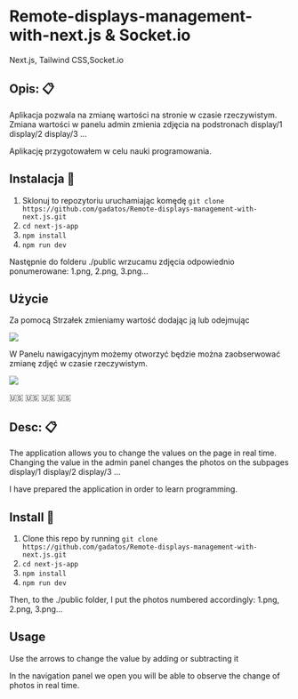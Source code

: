 # Remote-displays-management-with-next.js & Socket.io 

Next.js, Tailwind CSS,Socket.io


## Opis: :clipboard: 

Aplikacja pozwala na zmianę wartości na stronie w czasie rzeczywistym.
Zmiana wartości w panelu admin zmienia zdjęcia na podstronach display/1 display/2 display/3 ...

Aplikację przygotowałem w celu nauki programowania.

## Instalacja :wrench:

1. Sklonuj to repozytoriu uruchamiając komędę `git clone https://github.com/gadatos/Remote-displays-management-with-next.js.git`
2. `cd next-js-app`
3. `npm install`
4. `npm run dev`

Następnie do folderu ./public wrzucamu zdjęcia odpowiednio ponumerowane: 1.png, 2.png, 3.png...

## Użycie 

Za pomocą Strzałek zmieniamy wartość dodając ją lub odejmując 

<img src="https://user-images.githubusercontent.com/14074354/219877218-3cb9fadb-e74c-4e6f-95d4-6bd6eaa8228b.png" />

W Panelu nawigacyjnym możemy otworzyć będzie można zaobserwować zmianę zdjęć w czasie rzeczywistym.

<img src="https://user-images.githubusercontent.com/14074354/219877225-6287c4c4-d01e-40b3-894b-1b733d51a3b6.png" /> 

:us: :us: :us: :us:

## Desc: :clipboard: 

The application allows you to change the values on the page in real time.
Changing the value in the admin panel changes the photos on the subpages display/1 display/2 display/3 ...

I have prepared the application in order to learn programming.


## Install :wrench:

1. Clone this repo by running `git clone https://github.com/gadatos/Remote-displays-management-with-next.js.git`
2. `cd next-js-app`
3. `npm install`
4. `npm run dev`

Then, to the ./public folder, I put the photos numbered accordingly: 1.png, 2.png, 3.png...

## Usage 

Use the arrows to change the value by adding or subtracting it

In the navigation panel we open you will be able to observe the change of photos in real time.

